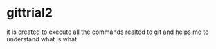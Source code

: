 # gittrial2

it is created to execute all the commands realted to git and helps me to understand what is what
